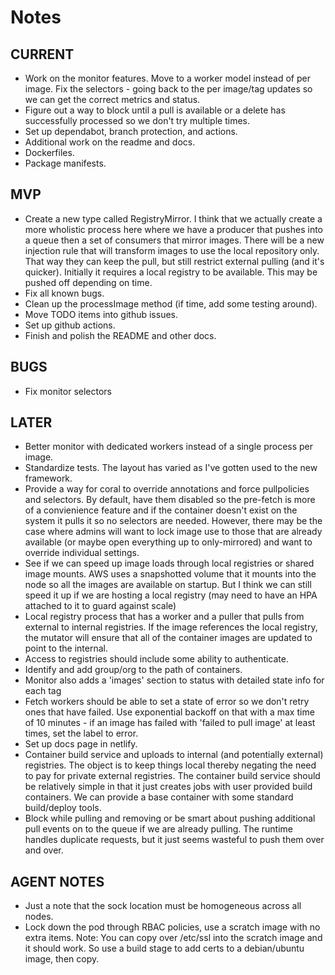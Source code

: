 # Notes

## CURRENT

* Work on the monitor features.  Move to a worker model instead of per image. Fix the selectors - going back to the per image/tag updates so we can get the correct metrics and status.
* Figure out a way to block until a pull is available or a delete has successfully processed so we don't try multiple times.
* Set up dependabot, branch protection, and actions.
* Additional work on the readme and docs.
* Dockerfiles.
* Package manifests.

## MVP
* Create a new type called RegistryMirror.  I think that we actually create a more wholistic process here where we have a producer that pushes into a queue then a set of consumers that mirror images.  There will be a new injection rule that will transform images to use the local repository only.  That way they can keep the pull, but still restrict external pulling (and it's quicker).  Initially it requires a local registry to be available.  This may be pushed off depending on time.
* Fix all known bugs.
* Clean up the processImage method (if time, add some testing around).
* Move TODO items into github issues.
* Set up github actions.
* Finish and polish the README and other docs.

## BUGS
* Fix monitor selectors

## LATER
* Better monitor with dedicated workers instead of a single process per image.
* Standardize tests.  The layout has varied as I've gotten used to the new framework.
* Provide a way for coral to override annotations and force pullpolicies and selectors.  By default, have them disabled so the pre-fetch is more of a convienience feature and if the container doesn't exist on the system it pulls it so no selectors are needed.  However, there may be the case where admins will want to lock image use to those that are already available (or maybe open everything up to only-mirrored) and want to override individual settings.
* See if we can speed up image loads through local registries or shared image mounts. AWS uses a snapshotted volume that it mounts into the node so all the images are available on startup.  But I think we can still speed it up if we are hosting a local registry (may need to have an HPA attached to it to guard against scale)
* Local registry process that has a worker and a puller that pulls from external to internal registries. If the image references the local registry, the mutator will ensure that all of the container images are updated to point to the internal.
* Access to registries should include some ability to authenticate.
* Identify and add group/org to the path of containers.
* Monitor also adds a 'images' section to status with detailed state info for each tag
* Fetch workers should be able to set a state of error so we don't retry ones that have failed.  Use exponential backoff on that with a max time of 10 minutes - if an image has failed with 'failed to pull image' at least <configurable> times, set the label to error.
* Set up docs page in netlify.
* Container build service and uploads to internal (and potentially external) registries.  The object is to keep things local thereby negating the need to pay for private external registries.  The container build service should be relatively simple in that it just creates jobs with user provided build containers.  We can provide a base container with some standard build/deploy tools.
* Block while pulling and removing or be smart about pushing additional pull events on to the queue if we are already pulling.  The runtime handles duplicate requests, but it just seems wasteful to push them over and over.

## AGENT NOTES
* Just a note that the sock location must be homogeneous across all nodes.
* Lock down the pod through RBAC policies, use a scratch image with no extra items.
Note: You can copy over /etc/ssl into the scratch image and it should work.  So use a build stage to add certs to a debian/ubuntu image, then copy.